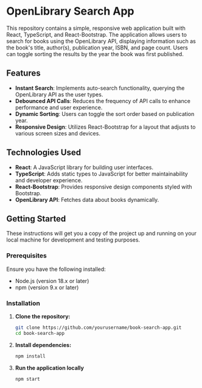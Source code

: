 # OpenLibrary Search App

This repository contains a simple, responsive web application built with React, TypeScript, and React-Bootstrap. The application allows users to search for books using the OpenLibrary API, displaying information such as the book's title, author(s), publication year, ISBN, and page count. Users can toggle sorting the results by the year the book was first published.

## Features

- **Instant Search**: Implements auto-search functionality, querying the OpenLibrary API as the user types.
- **Debounced API Calls**: Reduces the frequency of API calls to enhance performance and user experience.
- **Dynamic Sorting**: Users can toggle the sort order based on publication year.
- **Responsive Design**: Utilizes React-Bootstrap for a layout that adjusts to various screen sizes and devices.

## Technologies Used

- **React**: A JavaScript library for building user interfaces.
- **TypeScript**: Adds static types to JavaScript for better maintainability and developer experience.
- **React-Bootstrap**: Provides responsive design components styled with Bootstrap.
- **OpenLibrary API**: Fetches data about books dynamically.

## Getting Started

These instructions will get you a copy of the project up and running on your local machine for development and testing purposes.

### Prerequisites

Ensure you have the following installed:
- Node.js (version 18.x or later)
- npm (version 9.x or later)

### Installation

1. **Clone the repository:**
   ```bash
   git clone https://github.com/yourusername/book-search-app.git
   cd book-search-app
   ```

2. **Install dependencies:**
   ```bash
   npm install
   ```
3. **Run the application locally**
   ```bash
   npm start
   ```
